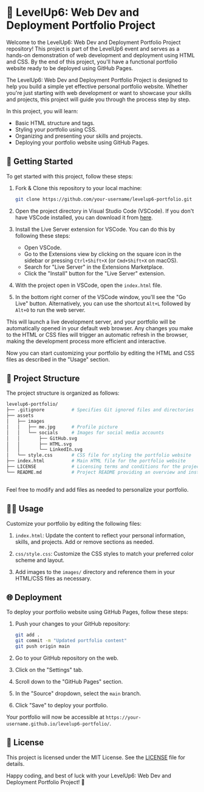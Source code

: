 # 🚀 LevelUp6: Web Dev and Deployment Portfolio Project

Welcome to the LevelUp6: Web Dev and Deployment Portfolio Project repository! This project is part of the LevelUp6 event and serves as a hands-on demonstration of web development and deployment using HTML and CSS. By the end of this project, you'll have a functional portfolio website ready to be deployed using GitHub Pages.

The LevelUp6: Web Dev and Deployment Portfolio Project is designed to help you build a simple yet effective personal portfolio website. Whether you're just starting with web development or want to showcase your skills and projects, this project will guide you through the process step by step.

In this project, you will learn:

- Basic HTML structure and tags.
- Styling your portfolio using CSS.
- Organizing and presenting your skills and projects.
- Deploying your portfolio website using GitHub Pages.

## 🏁 Getting Started

To get started with this project, follow these steps:

1. Fork & Clone this repository to your local machine:

   ```bash
   git clone https://github.com/your-username/levelup6-portfolio.git
   ```

2. Open the project directory in Visual Studio Code (VSCode). If you don't have VSCode installed, you can download it from [here](https://code.visualstudio.com/).

3. Install the Live Server extension for VSCode. You can do this by following these steps:

   - Open VSCode.
   - Go to the Extensions view by clicking on the square icon in the sidebar or pressing `Ctrl+Shift+X` (or `Cmd+Shift+X` on macOS).
   - Search for "Live Server" in the Extensions Marketplace.
   - Click the "Install" button for the "Live Server" extension.

4. With the project open in VSCode, open the `index.html` file.

5. In the bottom right corner of the VSCode window, you'll see the "Go Live" button. Alternatively, you can use the shortcut `Alt+L` followed by `Alt+O` to run the web server.

This will launch a live development server, and your portfolio will be automatically opened in your default web browser. Any changes you make to the HTML or CSS files will trigger an automatic refresh in the browser, making the development process more efficient and interactive.

Now you can start customizing your portfolio by editing the HTML and CSS files as described in the "Usage" section.

## 📂 Project Structure

The project structure is organized as follows:

```bash
levelup6-portfolio/
├── .gitignore          # Specifies Git ignored files and directories
├── assets
│   ├── images
│   │   ├── me.jpg      # Profile picture 
│   │   └── socials     # Images for social media accounts
│   │       ├── GitHub.svg
│   │       ├── HTML.svg
│   │       └── LinkedIn.svg
│   └── style.css       # CSS file for styling the portfolio website
├── index.html          # Main HTML file for the portfolio website
├── LICENSE             # Licensing terms and conditions for the project
└── README.md           # Project README providing an overview and instructions
    

```

Feel free to modify and add files as needed to personalize your portfolio.

## 🧑‍💻 Usage

Customize your portfolio by editing the following files:

1. `index.html`: Update the content to reflect your personal information, skills, and projects. Add or remove sections as needed.

2. `css/style.css`: Customize the CSS styles to match your preferred color scheme and layout.

3. Add images to the `images/` directory and reference them in your HTML/CSS files as necessary.

## 🌐 Deployment

To deploy your portfolio website using GitHub Pages, follow these steps:

1. Push your changes to your GitHub repository:

   ```bash
   git add .
   git commit -m "Updated portfolio content"
   git push origin main
   ```

2. Go to your GitHub repository on the web.

3. Click on the "Settings" tab.

4. Scroll down to the "GitHub Pages" section.

5. In the "Source" dropdown, select the `main` branch.

6. Click "Save" to deploy your portfolio.

Your portfolio will now be accessible at `https://your-username.github.io/levelup6-portfolio/`.

## 📝 License

This project is licensed under the MIT License. See the [LICENSE](LICENSE) file for details.

Happy coding, and best of luck with your LevelUp6: Web Dev and Deployment Portfolio Project! 🚀
